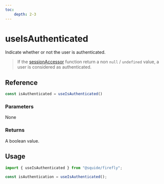 ```yaml
---
toc:
    depth: 2-3
---
```


# useIsAuthenticated

Indicate whether or not the user is authenticated.

> If the [sessionAccessor](/reference/runtime/runtime-class.md) function return a non `null` / `undefined` value, a user is considered as authenticated.

## Reference

```ts
const isAuthenticated = useIsAuthenticated()
```

### Parameters

None

### Returns

A boolean value.

## Usage

```ts
import { useIsAuthenticated } from "@squide/firefly";
 
const isAuthentication = useIsAuthenticated();
```
